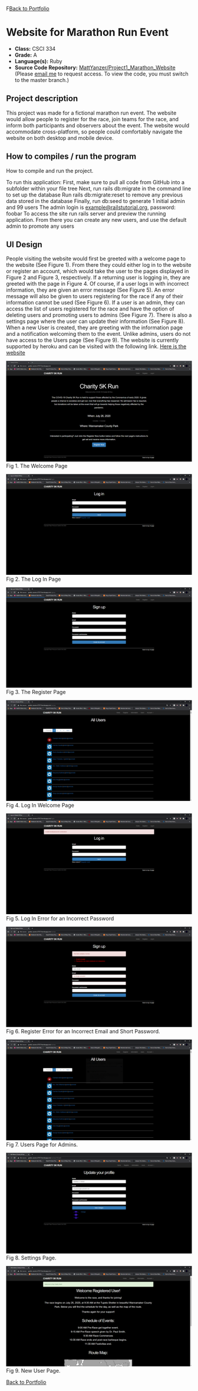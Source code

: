 F[Back to Portfolio](./)

Website for Marathon Run Event
===============

-   **Class:** CSCI 334
-   **Grade:** A
-   **Language(s):** Ruby
-   **Source Code Repository:** [MattYanzer/Project1_Marathon_Website](https://github.com/MattYanzer/Project1_Marathon_Website)  
    (Please [email me](mailto:mcyanzer@csustudent.net?subject=GitHub%20Access) to request access. To view the code, you must switch to the master branch.)

## Project description

This project was made for a fictional marathon run event. The website would allow people to register for the race, join teams for the race, and inform both participants and observers about the event. The website would accommodate cross-platform, so people could comfortably navigate the website on both desktop and mobile device.

## How to compiles / run the program

How to compile and run the project.

To run this application: First, make sure to pull all code from GitHub into a subfolder within your file tree Next, run rails db:migrate in the command line to set up the database Run rails db:migrate:reset to remove any previous data stored in the database Finally, run db:seed to generate 1 initial admin and 99 users The admin login is example@railstutorial.org, password: foobar To access the site run rails server and preview the running application. From there you can create any new users, and use the default admin to promote any users

## UI Design

People visiting the website would first be greeted with a welcome page to the website (See Figure 1). From there they could either log in to the website or register an account, which would take the user to the pages displayed in Figure 2 and Figure 3, respectively. If a returning user is logging in, they are greeted with the page in Figure 4. Of course, if a user logs in with incorrect information, they are given an error message (See Figure 5). An error message will also be given to users registering for the race if any of their information cannot be used (See Figure 6). If a user is an admin, they can access the list of users registered for the race and have the option of deleting users and promoting users to admins (See Figure 7). There is also a settings page where the user can update their information (See Figure 8). When a new User is created, they are greeting with the information page and a notification welcoming them to the event. Unlike admins, users do not have access to the Users page (See Figure 9). The website is currently supported by heroku and can be visited with the following link. [Here is the website](http://gentle-caverns-07357.herokuapp.com/)

![screenshot](images/HomePage.PNG)
Fig 1. The Welcome Page

![screenshot](images/LogInPage.PNG)
Fig 2. The Log In Page

![screenshot](images/RegisterPage.PNG)
Fig 3. The Register Page

![screenshot](images/AdminUsers.PNG)
Fig 4. Log In Welcome Page

![screenshot](images/LogInError.PNG)
Fig 5. Log In Error for an Incorrect Password

![screenshot](images/RegisterError.PNG)
Fig 6. Register Error for an Incorrect Email and Short Password.

![screenshot](images/UsersPage.PNG)
Fig 7. Users Page for Admins.

![screenshot](images/Settings.PNG)
Fig 8. Settings Page.

![screenshot](images/NewUser.PNG)
Fig 9. New User Page.

[Back to Portfolio](./)
